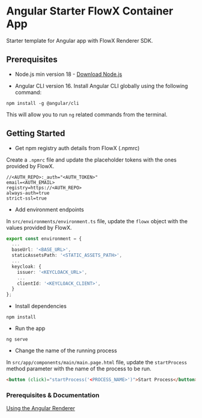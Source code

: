 # Angular Starter FlowX Container App

Starter template for Angular app with FlowX Renderer SDK.

## Prerequisites

* Node.js min version 18 - [Download Node.js](https://nodejs.org/en/blog/release/v18.12.0)

* Angular CLI version 16. Install Angular CLI globally using the following command:
```
npm install -g @angular/cli
```

This will allow you to run `ng` related commands from the terminal.

## Getting Started

* Get npm registry auth details from FlowX (.npmrc)

Create a `.npmrc` file and update the placeholder tokens with the ones provided by FlowX.
```
//<AUTH_REPO>:_auth="<AUTH_TOKEN>"
email=<AUTH_EMAIL>
registry=https://<AUTH_REPO>
always-auth=true
strict-ssl=true
```

* Add environment endpoints

In `src/environments/environment.ts` file, update the `flowx` object with the values provided by FlowX.
```ts
export const environment = {
  ...
  baseUrl: '<BASE_URL>',
  staticAssetsPath: '<STATIC_ASSETS_PATH>',
  ...
  keycloak: {
    issuer: '<KEYCLOACK_URL>',
    ...
    clientId: '<KEYCLOACK_CLIENT>',
  }
};

```

* Install dependencies
```
npm install
```

* Run the app
```
ng serve
```

* Change the name of the running process

In `src/app/components/main/main.page.html` file, update the `startProcess` method parameter with the name of the process to be run.
```html
<button (click)="startProcess('<PROCESS_NAME>')">Start Process</button>
``` 

### Prerequisites & Documentation

[Using the Angular Renderer](https://docs.flowx.ai/docs/platform-deep-dive/core-components/renderer-sdks/angular-renderer)
